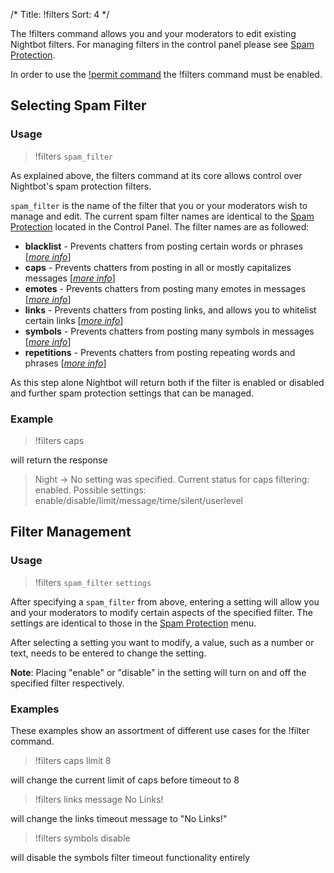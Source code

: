 /*
Title: !filters
Sort: 4
*/

The !filters command allows you and your moderators to edit existing Nightbot filters. For managing filters in the control panel please see [Spam Protection](https://docs.nightbot.tv/control-panel/spam-protection).

In order to use the [!permit command](https://docs.nightbot.tv/spam-protection/links) the !filters command must be enabled.

## Selecting Spam Filter

### Usage

> !filters `spam_filter`

As explained above, the filters command at its core allows control over Nightbot's spam protection filters.

`spam_filter` is the name of the filter that you or your moderators wish to manage and edit. The current spam filter names are identical to the [Spam Protection](https://docs.nightbot.tv/control-panel/spam-protection) located in the Control Panel. The filter names are as followed:  

- **blacklist** - Prevents chatters from posting certain words or phrases [[*more info*](https://docs.nightbot.tv/spam-protection/blacklist)]
- **caps** - Prevents chatters from posting in all or mostly capitalizes messages [[*more info*](https://docs.nightbot.tv/spam-protection/caps)]
- **emotes** - Prevents chatters from posting many emotes in messages [[*more info*](https://docs.nightbot.tv/spam-protection/emotes)]
- **links** - Prevents chatters from posting links, and allows you to whitelist certain links [[*more info*](https://docs.nightbot.tv/spam-protection/links)]
- **symbols** - Prevents chatters from posting many symbols in messages [[*more info*](https://docs.nightbot.tv/spam-protection/symbols)]
- **repetitions** - Prevents chatters from posting repeating words and phrases [[*more info*](https://docs.nightbot.tv/spam-protection/repetitions)]

As this step alone Nightbot will return both if the filter is enabled or disabled and further spam protection settings that can be managed.

### Example

> !filters caps

will return the response

> Night -> No setting was specified. Current status for caps filtering: enabled. Possible settings: enable/disable/limit/message/time/silent/userlevel

## Filter Management 

### Usage

> !filters `spam_filter` `settings`

After specifying a `spam_filter` from above, entering a setting will allow you and your moderators to modify certain aspects of the specified filter. The settings are identical to those in the [Spam Protection](https://docs.nightbot.tv/control-panel/spam-protection) menu.

After selecting a setting you want to modify, a value, such as a number or text, needs to be entered to change the setting.

**Note**: Placing "enable" or "disable" in the setting will turn on and off the specified filter respectively.

### Examples

These examples show an assortment of different use cases for the !filter command.

> !filters caps limit 8

will change the current limit of caps before timeout to 8

> !filters links message No Links!

will change the links timeout message to "No Links!"

> !filters symbols disable

will disable the symbols filter timeout functionality entirely

